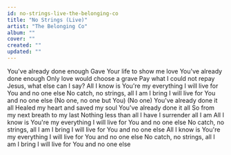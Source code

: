 ```yaml
---
id: no-strings-live-the-belonging-co
title: "No Strings (Live)"
artist: "The Belonging Co"
album: ""
cover: ""
created: ""
updated: ""
---
```


You've already done enough
Gave Your life to show me love
You've already done enough
Only love would choose a grave
Pay what I could not repay
Jesus, what else can I say?
All I know is You're my everything
I will live for You and no one else
No catch, no strings, all I am I bring
I will live for You and no one else
(No one, no one but You)
(No one)
You've already done it all
Healed my heart and saved my soul
You've already donе it all
So from my next breath to my last
Nothing less than all I havе
I surrender all I am
All I know is You're my everything
I will live for You and no one else
No catch, no strings, all I am I bring
I will live for You and no one else
All I know is You're my everything
I will live for You and no one else
No catch, no strings, all I am I bring
I will live for You and no one else